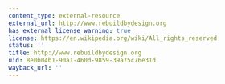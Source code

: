 ```yaml
---
content_type: external-resource
external_url: http://www.rebuildbydesign.org
has_external_license_warning: true
license: https://en.wikipedia.org/wiki/All_rights_reserved
status: ''
title: http://www.rebuildbydesign.org
uid: 8e0b04b1-90a1-460d-9859-39a75c76e31d
wayback_url: ''
---
```

